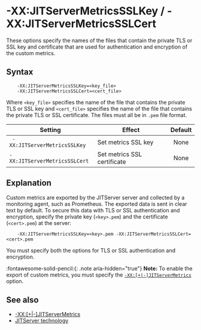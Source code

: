 <!--
* Copyright (c) 2017, 2023 IBM Corp. and others
*
* This program and the accompanying materials are made
* available under the terms of the Eclipse Public License 2.0
* which accompanies this distribution and is available at
* https://www.eclipse.org/legal/epl-2.0/ or the Apache
* License, Version 2.0 which accompanies this distribution and
* is available at https://www.apache.org/licenses/LICENSE-2.0.
*
* This Source Code may also be made available under the
* following Secondary Licenses when the conditions for such
* availability set forth in the Eclipse Public License, v. 2.0
* are satisfied: GNU General Public License, version 2 with
* the GNU Classpath Exception [1] and GNU General Public
* License, version 2 with the OpenJDK Assembly Exception [2].
*
* [1] https://www.gnu.org/software/classpath/license.html
* [2] https://openjdk.org/legal/assembly-exception.html
*
* SPDX-License-Identifier: EPL-2.0 OR Apache-2.0 OR GPL-2.0-only WITH Classpath-exception-2.0 OR GPL-2.0-only WITH OpenJDK-assembly-exception-1.0
-->

# -XX:JITServerMetricsSSLKey / -XX:JITServerMetricsSSLCert

These options specify the names of the files that contain the private TLS or SSL key and certificate that are used for authentication and encryption of the custom metrics.

## Syntax

        -XX:JITServerMetricsSSLKey=<key_file>
        -XX:JITServerMetricsSSLCert=<cert_file>

Where `<key_file>` specifies the name of the file that contains the private TLS or SSL key and `<cert_file>` specifies the name of the file that contains the private TLS or SSL certificate.
The files must all be in `.pem` file format.

| Setting                 | Effect | Default                                                                            |
|-------------------------|--------|:----------------------------------------------------------------------------------:|
|` -XX:JITServerMetricsSSLKey`           | Set metrics SSL key | None                                                                                    |
|`-XX:JITServerMetricsSSLCert`           | Set metrics SSL certificate | None                                                                                    |

## Explanation

Custom metrics are exported by the JITServer server and collected by a monitoring agent, such as Prometheus. The exported data is sent in clear text by default. To secure this data with TLS or SSL authentication and encryption, specify the private key (`<key>.pem`) and the certificate (`<cert>.pem`) at the server:

        -XX:JITServerMetricsSSLKey=<key>.pem -XX:JITServerMetricsSSLCert=<cert>.pem

You must specify both the options for TLS or SSL authentication and encryption.

:fontawesome-solid-pencil:{: .note aria-hidden="true"} **Note:** To enable the export of custom metrics, you must specify the [`-XX:[+|-]JITServerMetrics`](xxjitservermetrics.md) option.

## See also

- [-XX:[+|-]JITServerMetrics](xxjitservermetrics.md)
- [JITServer technology](jitserver.md)

<!-- ==== END OF TOPIC ==== xxjitservermetricssslkey.md ==== -->
